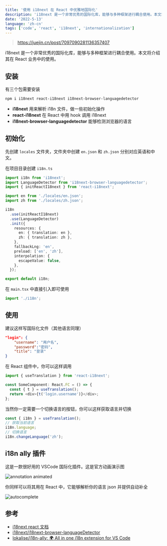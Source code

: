 ```yaml
---
title: '使用 i18next 在 React 中优雅地国际化'
description: 'i18next 是一个非常优秀的国际化库，能够与多种框架进行耦合使用。本文将介绍其在 React 业务中的使用。'
date: '2022-5-13'
language: 'zh-cn'
tags: ['code', 'react', 'i18next', 'internationalization']
---
```


> <https://juejin.cn/post/7097090281136357407>

i18next 是一个非常优秀的国际化库，能够与多种框架进行耦合使用。本文将介绍其在 React 业务中的使用。

## 安装

有三个包需要安装

```bash
npm i i18next react-i18next i18next-browser-languagedetector
```

- **i18next** 用来解析 i18n 文件，做一些初始化操作
- **react-i18next** 在 React 中用 hook 调用 i18next
- **i18next-browser-languagedetector** 能够检测浏览器的语言

## 初始化

先创建 `locales` 文件夹，文件夹中创建 `en.json` 和 `zh.json` 分别对应英语和中文。

在项目目录创建 `i18n.ts`

```ts
import i18n from 'i18next';
import LanguageDetector from 'i18next-browser-languagedetector';
import { initReactI18next } from 'react-i18next';

import en from './locales/en.json';
import zh from './locales/zh.json';

i18n
  .use(initReactI18next)
  .use(LanguageDetector)
  .init({
    resources: {
      en: { translation: en },
      zh: { translation: zh },
    },
    fallbackLng: 'en',
    preload: ['en', 'zh'],
    interpolation: {
      escapeValue: false,
    },
  });

export default i18n;
```

在 `main.tsx` 中直接引入即可使用

```ts
import './i18n';
```

## 使用

建议这样写国际化文件（其他语言同理）

```json
"login": {
    "username": "用户名",
    "password":"密码",
    "title": "登录"
}
```

在 React 组件中，你可以这样调用

```ts
import { useTranslation } from 'react-i18next';

const SomeComponent: React.FC = () => {
  const { t } = useTranslation();
  return <div>{t('login.username')}</div>;
};
```

当然你一定需要一个切换语言的按钮，你可以这样获取语言并切换

```ts
const { i18n } = useTranslation();
// 获取当前语言
i18n.language;
// 切换语言
i18n.changeLanguage('zh');
```

## i18n ally 插件

这是一款很好用的 VSCode 国际化插件。这是官方动画演示图

![annotation animated](/blog/use-i18next-in-react/annotation-animated.gif)

你同样可以将其用在 React 中，它能够解析你的语言 json 并提供自动补全

![autocomplete](/blog/use-i18next-in-react/autocomplete.png)

## 参考

- [i18next react 文档](https://react.i18next.com/)
- [i18next/i18next-browser-languageDetector](https://github.com/i18next/i18next-browser-languageDetector)
- [lokalise/i18n-ally: 🌍 All in one i18n extension for VS Code](https://github.com/lokalise/i18n-ally)
